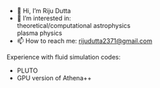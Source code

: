 - 👋 Hi, I’m Riju Dutta
- 👀 I’m interested in:\
      theoretical/computational astrophysics\
      plasma physics
- 📫 How to reach me: rijudutta2371@gmail.com

Experience with fluid simulation codes:
- PLUTO
- GPU version of Athena++

<!---
rijudutta/rijudutta is a ✨ special ✨ repository because its `README.md` (this file) appears on your GitHub profile.
You can click the Preview link to take a look at your changes.
--->
